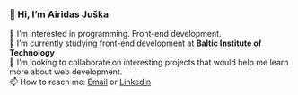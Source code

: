 ### 👋 Hi, I’m **Airidas Juška**

👀 I’m interested in programming. Front-end development.\
🌱 I’m currently studying front-end development at **Baltic Institute of Technology**\
💞️ I’m looking to collaborate on interesting projects that would help me learn more about web development.\
📫 How to reach me: [Email](mailto:juairidas@gmail.com) or [LinkedIn](https://www.linkedin.com/in/airidas-ju%C5%A1ka-549141235/)
